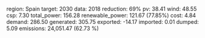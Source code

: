 region: Spain
target: 2030
data: 2018
reduction: 69%
pv: 38.41
wind: 48.55
csp: 7.30
total_power: 156.28
renewable_power: 121.67 (77.85%)
cost: 4.84
demand: 286.50
generated: 305.75
exported: -14.17
imported: 0.01
dumped: 5.09
emissions: 24,051.47 (62.73 %)
